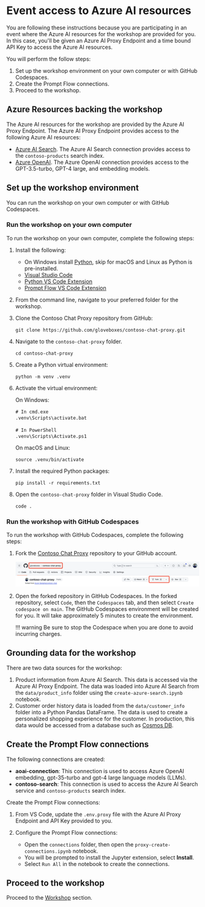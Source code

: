 # Event access to Azure AI resources

You are following these instructions because you are participating in an event where the Azure AI resources for the workshop are provided for you. In this case, you'll be given an Azure AI Proxy Endpoint and a time bound API Key to access the Azure AI resources.

You will perform the follow steps:

1. Set up the workshop environment on your own computer or with GitHub Codespaces.
1. Create the Prompt Flow connections.
1. Proceed to the workshop.

## Azure Resources backing the workshop

The Azure AI resources for the workshop are provided by the Azure AI Proxy Endpoint. The Azure AI Proxy Endpoint provides access to the following Azure AI resources:

- [Azure AI Search](https://azure.microsoft.com/products/ai-services/ai-search/). The Azure AI Search connection provides access to the `contoso-products` search index.
- [Azure OpenAI](https://azure.microsoft.com/products/ai-services/openai-service). The Azure OpenAI connection provides access to the GPT-3.5-turbo, GPT-4 large, and embedding models.

## Set up the workshop environment

You can run the workshop on your own computer or with GitHub Codespaces.

### Run the workshop on your own computer

To run the workshop on your own computer, complete the following steps:

1. Install the following:
    - On Windows install [Python](https://www.python.org/downloads/), skip for macOS and Linux as Python is pre-installed.
    - [Visual Studio Code](https://code.visualstudio.com/)
    - [Python VS Code Extension](https://marketplace.visualstudio.com/items?itemName=ms-python.python)
    - [Prompt Flow VS Code Extension](https://marketplace.visualstudio.com/items?itemName=prompt-flow.prompt-flow)

1. From the command line, navigate to your preferred folder for the workshop.
1. Clone the Contoso Chat Proxy repository from GitHub:

    ```shell
    git clone https://github.com/gloveboxes/contoso-chat-proxy.git
    ```

1. Navigate to the `contoso-chat-proxy` folder.

    ```shell
    cd contoso-chat-proxy
    ```

1. Create a Python virtual environment:

    ```shell
    python -m venv .venv
    ```

1. Activate the virtual environment:

    On Windows:

    ```shell
    # In cmd.exe
    .venv\Scripts\activate.bat

    # In PowerShell
    .venv\Scripts\Activate.ps1
    ```

    On macOS and Linux:

    ```shell
    source .venv/bin/activate
    ```

1. Install the required Python packages:

    ```shell
    pip install -r requirements.txt
    ```

1. Open the `contoso-chat-proxy` folder in Visual Studio Code.

    ```shell
    code .
    ```

### Run the workshop with GitHub Codespaces

To run the workshop with GitHub Codespaces, complete the following steps:

1. Fork the [Contoso Chat Proxy](https://github.com/gloveboxes/contoso-chat-proxy) repository to your GitHub account.

    ![](media/repo_fork.png)

1. Open the forked repository in GitHub Codespaces. In the forked repository, select `Code`, then the `Codespaces` tab, and then select `Create codespace on main`. The GitHub Codespaces environment will be created for you. It will take approximately 5 minutes to create the environment.

    <!-- ![](media/codespaces_open.png) -->

    !!! warning
        Be sure to stop the Codespace when you are done to avoid incurring charges.

## Grounding data for the workshop

There are two data sources for the workshop:

1. Product information from Azure AI Search. This data is accessed via the Azure AI Proxy Endpoint. The data was loaded into Azure AI Search from the `data/product_info` folder using the `create-azure-search.ipynb` notebook.
1. Customer order history data is loaded from the `data/customer_info` folder into a Python Pandas DataFrame. The data is used to create a personalized shopping experience for the customer. In production, this data would be accessed from a database such as [Cosmos DB](https://learn.microsoft.com/azure/cosmos-db/).

## Create the Prompt Flow connections

The following connections are created:

- **aoai-connection**: This connection is used to access Azure OpenAI embedding, gpt-35-turbo and gpt-4 large language models (LLMs).
- **contoso-search**: This connection is used to access the Azure AI Search service and `contoso-products` search index.

Create the Prompt Flow connections:

1. From VS Code, update the `.env.proxy` file with the Azure AI Proxy Endpoint and API Key provided to you.

1. Configure the Prompt Flow connections:

    - Open the `connections` folder, then open the `proxy-create-connections.ipynb` notebook.
    - You will be prompted to install the Jupyter extension, select **Install**.
    - Select `Run All` in the notebook to create the connections.

## Proceed to the workshop

Proceed to the [Workshop](workshop.md) section.
